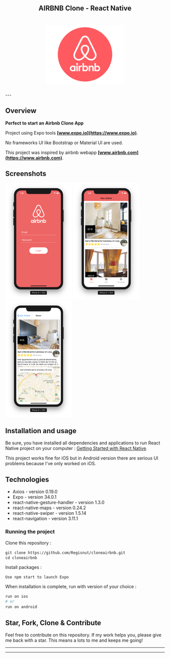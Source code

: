 <h2 align="center">
	AIRBNB Clone - React Native
</h2>

<h1 align="center">
<img
		width="250"
		alt="Airbnb Clone - React Native"
		src="https://github.com/Regisnut/cloneairbnb/blob/master/assets/airbnb-logo.png">
</h1>
---

## Overview

**Perfect to start an Airbnb Clone App**

Project using Expo tools **[www.expo.io](https://www.expo.io)**.

No frameworks UI like Bootstrap or Material UI are used.

This project was inspired by airbnb webapp **[www.airbnb.com](https://www.airbnb.com)**.

## Screenshots

<img
		width="210"
		alt="Capture 1"
		src="https://github.com/Regisnut/cloneairbnb/blob/master/assets/capture1.png">
<img
		width="210"
		alt="Capture 2"
		src="https://github.com/Regisnut/cloneairbnb/blob/master/assets/capture2.png">
<img
		width="210"
		alt="Capture 3"
		src="https://github.com/Regisnut/cloneairbnb/blob/master/assets/capture3.png">

## Installation and usage

Be sure, you have installed all dependencies and applications to run React Native project on your computer : [Getting Started with React Native](https://facebook.github.io/react-native/docs/getting-started).

This project works fine for iOS but in Android version there are serious UI problems because I've only worked on iOS.

## Technologies

- Axios - version 0.19.0
- Expo - version 34.0.1
- react-native-gesture-handler - version 1.3.0
- react-native-maps - version 0.24.2
- react-native-swiper - version 1.5.14
- react-navigation - version 3.11.1

### Running the project

Clone this repository :

```
git clone https://github.com/Regisnut/cloneairbnb.git
cd cloneairbnb
```

Install packages :

```
Use npm start to launch Expo
```

When installation is complete, run with version of your choice :

```bash
run on ios
# or
run on android
```

## Star, Fork, Clone & Contribute

Feel free to contribute on this repository. If my work helps you, please give me back with a star. This means a lots to me and keeps me going!

---

---
